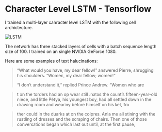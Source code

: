# Character Level LSTM - Tensorflow

I trained a multi-layer cahracter level LSTM with the following cell archictecture.

![LSTM](https://i.imgur.com/gxBbaX2.png)

The network has three stacked layers of cells with a batch sequence length size of 100. I trained on an single NVIDIA GeForce 1080.

Here are some examples of text halucinations:

>“What would you have, my dear fellow!” answered Pierre, shrugging
>his shoulders. “Women, my dear fellow; women!”
>
>“I don’t understand it,” replied Prince Andrew. “Women who are

>t on the torders had an op wear still .natos the count’s fifteen-year-old niece, and little Pétya,
>his youngest boy, had all settled down in the drawing room and weariny before himself on his ket, fro

>ther could in the duarks at on the colpres. Anla me all stining with the rustling of dresses and
>the scraping of chairs. Then one of those conversations began which last
>out until, at the first pause,
